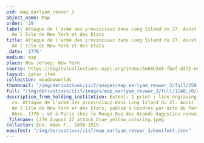 ```yaml
---
pid: map_earlyam_revwar_3
object_name: Map
order: '29'
label: Attaque de l'armé des provinciauz dans Long Island du 27. Aoust 1776. Dessin
  de l'Isle de New York et des Etats
title: Attaque de l'armé des provinciauz dans Long Island du 27. Aoust 1776. Dessin
  de l'Isle de New York et des Etats
_date: '1776'
medium: map
place: New Jersey; New York
source: https://digitalcollections.nypl.org/items/5e66b3e8-fbef-d471-e040-e00a180654d7
layout: qatar_item
collection: meadowworlds
thumbnail: "/img/derivatives/iiif/images/map_earlyam_revwar_3/full/250,/0/default.jpg"
full: "/img/derivatives/iiif/images/map_earlyam_revwar_3/full/1140,/0/default.jpg"
description_from_holding_institution: Extent; 1 print ; line engraving ; 38.5 x 35.5
  cm. Attaque de l'armé des provinciauz dans Long Island du 27. Aoust 1776. Dessin
  de l'Isle de New York et des Etats; publié à Londres par acte du Parlement du 24
  8bre. 1776 ; et à Paris chez le Rouge Rue des Grands Augustins renvoi.
_filename: 1776_August_27_attack_blue_yellow_coloring.jpeg
collector: Eno, Amos F., 1836-1915
manifest: "/img/derivatives/iiif/map_earlyam_revwar_3/manifest.json"
---
```

